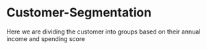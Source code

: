 # Customer-Segmentation
Here we are dividing the customer into groups based on their annual income and spending score 
